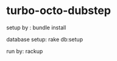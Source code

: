 turbo-octo-dubstep
==================
setup by :
    bundle install
    
database setup:
    rake db:setup

run by:
    rackup